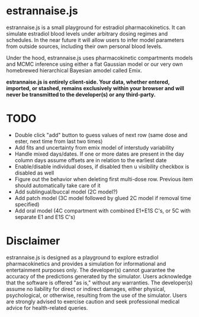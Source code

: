 # estrannaise.js
estrannaise.js is a small playground for estradiol pharmacokinetics. It can simulate estradiol blood levels under arbitrary dosing regimes and schedules. In the near future it will allow users to infer model parameters from outside sources, including their own personal blood levels.

Under the hood, estrannaise.js uses pharmacokinetic compartments models and MCMC inference using either a flat Gaussian model or our very own homebrewed hierarchical Bayesian amodel called Emix.

**estrannaise.js is entirely client-side. Your data, whether entered, imported, or stashed, remains exclusively within your browser and will never be transmitted to the developer(s) or any third-party.**

# TODO
- Double click "add" button to guess values of next row (same dose and ester, next time from last two times)
- Add fits and uncertainty from emix model of interstudy variability
- Handle mixed days/dates. If one or more dates are present in the day column days assume offsets are in relation to the earliest date
- Enable/disable individual doses, if disabled then u visibility checkbox is disabled as well
- Figure out the behavior when deleting first multi-dose row. Previous item should automatically take care of it
- Add sublingual/buccal model (2C model?)
- Add patch model (3C model followed by glued 2C model if removal time specified)
- Add oral model (4C compartment with combined E1+E1S C's, or 5C with separate E1 and E1S C's)

# Disclaimer
estrannaise.js is designed as a playground to explore estradiol pharmacokinetics and provides a simulation for informational and entertainment purposes only. The developer(s) cannot guarantee the accuracy of the predictions generated by the simulator. Users acknowledge that the software is offered "as is," without any warranties. The developer(s) assume no liability for direct or indirect damages, either physical, psychological, or otherwise, resulting from the use of the simulator. Users are strongly advised to exercise caution and seek professional medical advice for health-related queries.
